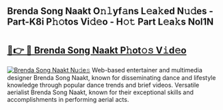 ## Brenda Song Naakt O𝚗𝚕yf𝚊ns L𝚎a𝚔ed N𝚞𝚍es - Part-K8i P𝚑𝚘tos Vi𝚍𝚎o - H𝚘𝚝 Part L𝚎a𝚔s Nol1N

# <h2><a href="http://kf3kax.oniu.top/?m=Brenda+Song+Naakt">🔗👉 🔴 Brenda Song Naakt P𝚑ot𝚘𝚜 V𝚒d𝚎o</a></h2>

[![Brenda Song Naakt Nu𝚍e𝚜](https://i.imgur.com/0qMVB7G.gif)](http://kf3kax.oniu.top/?m=Brenda+Song+Naakt)
Web-based entertainer and multimedia designer Brenda Song Naakt, known for disseminating dance and lifestyle knowledge through popular dance trends and brief videos. Versatile aerialist Brenda Song Naakt, known for their exceptional skills and accomplishments in performing aerial acts.  
